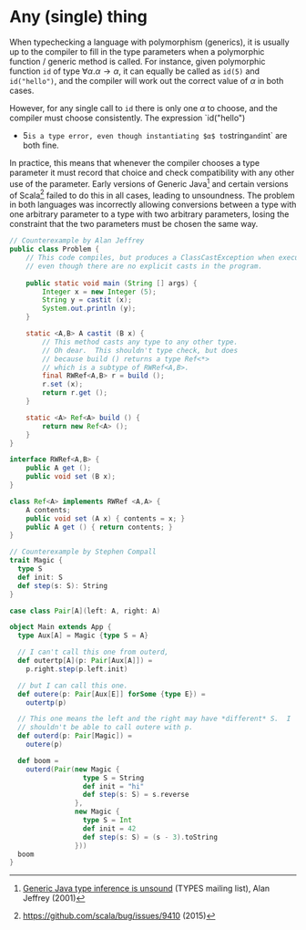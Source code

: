 # Any (single) thing

When typechecking a language with polymorphism (generics), it is
usually up to the compiler to fill in the type parameters when a
polymorphic function / generic method is called.  For instance, given
polymorphic function `id` of type $∀α. α → α$, it can equally be
called as `id(5)` and `id("hello")`, and the compiler will work out
the correct value of $α$ in both cases.

However, for any single call to `id` there is only one $α$ to choose,
and the compiler must choose consistently. The expression `id("hello")
+ 5` is a type error, even though instantiating $α$ to `string` and
`int` are both fine.

In practice, this means that whenever the compiler chooses a type
parameter it must record that choice and check compatibility with any
other use of the parameter. Early versions of Generic Java[^java] and
certain versions of Scala[^scala] failed to do this in all cases,
leading to unsoundness.  The problem in both languages was incorrectly
allowing conversions between a type with one arbitrary parameter to a
type with two arbitrary parameters, losing the constraint that the two
parameters must be chosen the same way.

```java
// Counterexample by Alan Jeffrey
public class Problem {
    // This code compiles, but produces a ClassCastException when executed
    // even though there are no explicit casts in the program.
    
    public static void main (String [] args) {
        Integer x = new Integer (5);
        String y = castit (x);
        System.out.println (y);
    }

    static <A,B> A castit (B x) {
        // This method casts any type to any other type.
        // Oh dear.  This shouldn't type check, but does
        // because build () returns a type Ref<*>
        // which is a subtype of RWRef<A,B>.
        final RWRef<A,B> r = build ();
        r.set (x);
        return r.get ();
    }

    static <A> Ref<A> build () {
        return new Ref<A> ();
    }
}

interface RWRef<A,B> {
    public A get ();
    public void set (B x);
}

class Ref<A> implements RWRef <A,A> {
    A contents;
    public void set (A x) { contents = x; }
    public A get () { return contents; }
}
```
```scala
// Counterexample by Stephen Compall
trait Magic {
  type S
  def init: S
  def step(s: S): String
}

case class Pair[A](left: A, right: A)

object Main extends App {
  type Aux[A] = Magic {type S = A}

  // I can't call this one from outerd,
  def outertp[A](p: Pair[Aux[A]]) =
    p.right.step(p.left.init)

  // but I can call this one.
  def outere(p: Pair[Aux[E]] forSome {type E}) =
    outertp(p)

  // This one means the left and the right may have *different* S.  I
  // shouldn't be able to call outere with p.
  def outerd(p: Pair[Magic]) =
    outere(p)

  def boom =
    outerd(Pair(new Magic {
                  type S = String
                  def init = "hi"
                  def step(s: S) = s.reverse
                },
                new Magic {
                  type S = Int
                  def init = 42
                  def step(s: S) = (s - 3).toString
                }))
  boom
}
```

[^java]: [Generic Java type inference is unsound](https://www.seas.upenn.edu/~sweirich/types/archive/1999-2003/msg00849.html) (TYPES mailing list), Alan Jeffrey (2001)

[^scala]: <https://github.com/scala/bug/issues/9410> (2015)

